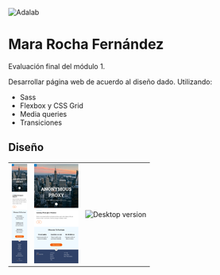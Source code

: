 ![Adalab](https://beta.adalab.es/resources/images/adalab-logo-155x61-bg-white.png)

# Mara Rocha Fernández

Evaluación final del módulo 1.

Desarrollar página web de acuerdo al diseño dado. Utilizando:
- Sass
- Flexbox y CSS Grid
- Media queries
- Transiciones

## Diseño

<table>
  <tr>
    <td>
      <img src="./design/mobile.png" alt="Mobile version" height="200"/>
    </td>
    <td>
      <img src="./design/tablet.png" alt="Tablet version" height="200"/>
    </td>
    <td>
      <img src="./design/desktop.png" alt="Desktop version" height="200"/>
    </td>
  </tr>
</table>